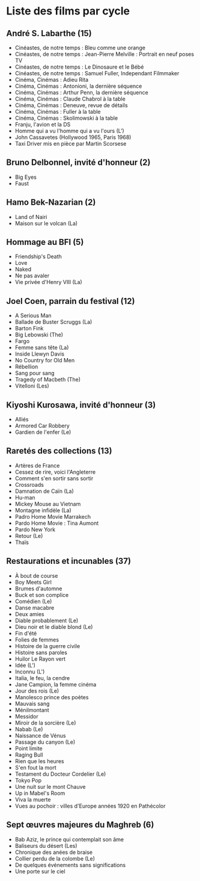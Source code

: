 # Liste des films par cycle

## André S. Labarthe (15)

  * Cinéastes, de notre temps : Bleu comme une orange  
  * Cinéastes, de notre temps : Jean-Pierre Melville : Portrait en neuf poses TV  
  * Cinéastes, de notre temps : Le Dinosaure et le Bébé  
  * Cinéastes, de notre temps : Samuel Fuller, Independant Filmmaker  
  * Cinéma, Cinémas : Adieu Rita  
  * Cinéma, Cinémas : Antonioni, la dernière séquence  
  * Cinéma, Cinémas : Arthur Penn, la dernière séquence  
  * Cinéma, Cinémas : Claude Chabrol à la table  
  * Cinéma, Cinémas : Deneuve, revue de détails  
  * Cinéma, Cinémas : Fuller à la table  
  * Cinéma, Cinémas : Skolimowski à la table  
  * Franju, l'avion et la DS  
  * Homme qui a vu l'homme qui a vu l'ours (L')  
  * John Cassavetes (Hollywood 1965, Paris 1968)  
  * Taxi Driver mis en pièce par Martin Scorsese

## Bruno Delbonnel, invité d'honneur (2)

  * Big Eyes  
  * Faust

## Hamo Bek-Nazarian (2)

  * Land of Nairi  
  * Maison sur le volcan (La)

## Hommage au BFI (5)

  * Friendship's Death  
  * Love  
  * Naked  
  * Ne pas avaler  
  * Vie privée d'Henry VIII (La)

## Joel Coen, parrain du festival (12)

  * A Serious Man  
  * Ballade de Buster Scruggs (La)  
  * Barton Fink  
  * Big Lebowski (The)  
  * Fargo  
  * Femme sans tête (La)  
  * Inside Llewyn Davis  
  * No Country for Old Men  
  * Rébellion  
  * Sang pour sang  
  * Tragedy of Macbeth (The)  
  * Vitelloni (Les)

## Kiyoshi Kurosawa, invité d'honneur (3)

  * Alliés  
  * Armored Car Robbery  
  * Gardien de l'enfer (Le)

## Raretés des collections (13)

  * Artères de France  
  * Cessez de rire, voici l'Angleterre  
  * Comment s'en sortir sans sortir  
  * Crossroads  
  * Damnation de Caïn (La)  
  * Hu-man  
  * Mickey Mouse au Vietnam  
  * Montagne infidèle (La)  
  * Padro Home Movie Marrakech  
  * Pardo Home Movie : Tina Aumont  
  * Pardo New York  
  * Retour (Le)  
  * Thaïs

## Restaurations et incunables (37)

  * À bout de course  
  * Boy Meets Girl  
  * Brumes d'automne  
  * Buck et son complice  
  * Comédien (Le)  
  * Danse macabre  
  * Deux amies  
  * Diable probablement (Le)  
  * Dieu noir et le diable blond (Le)  
  * Fin d'été  
  * Folies de femmes  
  * Histoire de la guerre civile  
  * Histoire sans paroles  
  * Huilor Le Rayon vert  
  * Idée (L')  
  * Inconnu (L')  
  * Italia, le feu, la cendre  
  * Jane Campion, la femme cinéma  
  * Jour des rois (Le)  
  * Manolesco prince des poètes  
  * Mauvais sang  
  * Ménilmontant  
  * Messidor  
  * Miroir de la sorcière (Le)  
  * Nabab (Le)  
  * Naissance de Vénus  
  * Passage du canyon (Le)  
  * Point limite  
  * Raging Bull  
  * Rien que les heures  
  * S'en fout la mort  
  * Testament du Docteur Cordelier (Le)  
  * Tokyo Pop  
  * Une nuit sur le mont Chauve  
  * Up in Mabel's Room  
  * Viva la muerte  
  * Vues au pochoir : villes d'Europe années 1920 en Pathécolor

## Sept œuvres majeures du Maghreb (6)

  * Bab Aziz, le prince qui contemplait son âme  
  * Baliseurs du désert (Les)  
  * Chronique des anées de braise  
  * Collier perdu de la colombe (Le)  
  * De quelques événements sans significations  
  * Une porte sur le ciel  

